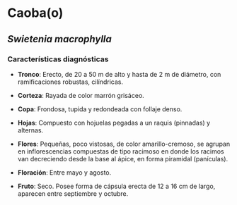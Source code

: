 # Caoba(o)
## *_Swietenia macrophylla_*
### Características diagnósticas

* **Tronco**: Erecto, de 20 a 50 m de alto y hasta de 2 m de diámetro, con ramificaciones robustas, cilíndricas.

* **Corteza**: Rayada de color marrón grisáceo.

* **Copa**: Frondosa, tupida y redondeada con follaje denso.

* **Hojas**: Compuesto con hojuelas pegadas a un raquis (pinnadas) y alternas.

* **Flores**: Pequeñas, poco vistosas, de color amarillo-cremoso, se agrupan en inflorescencias compuestas de tipo racimoso en donde los racimos van decreciendo desde la base al ápice, en forma piramidal (panículas).

* **Floración**: Entre mayo y agosto.

* **Fruto**: Seco. Posee forma de cápsula erecta de 12 a 16 cm de largo, aparecen entre septiembre y octubre.
